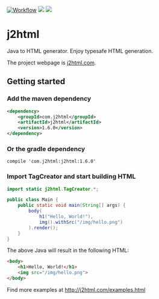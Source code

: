 [![Workflow](https://github.com/tipsy/j2html/workflows/Test%20all%20JDKs%20on%20all%20OSes/badge.svg)](https://github.com/tipsy/j2html/actions)
![](https://img.shields.io/github/license/tipsy/j2html.svg)
![](https://img.shields.io/maven-central/v/com.j2html/j2html.svg)

# j2html
Java to HTML generator. Enjoy typesafe HTML generation.

The project webpage is [j2html.com](http://j2html.com).

## Getting started
### Add the maven dependency
```xml
<dependency>
    <groupId>com.j2html</groupId>
    <artifactId>j2html</artifactId>
    <version>1.6.0</version>
</dependency>
```
### Or the gradle dependency
```
compile 'com.j2html:j2html:1.6.0'
```

### Import TagCreator and start building HTML
```java
import static j2html.TagCreator.*;

public class Main {
    public static void main(String[] args) {
        body(
            h1("Hello, World!"),
            img().withSrc("/img/hello.png")
        ).render();
    }
}
```
The above Java will result in the following HTML:
```html
<body>
    <h1>Hello, World!</h1>
    <img src="/img/hello.png">
</body>
```

Find more examples at http://j2html.com/examples.html
